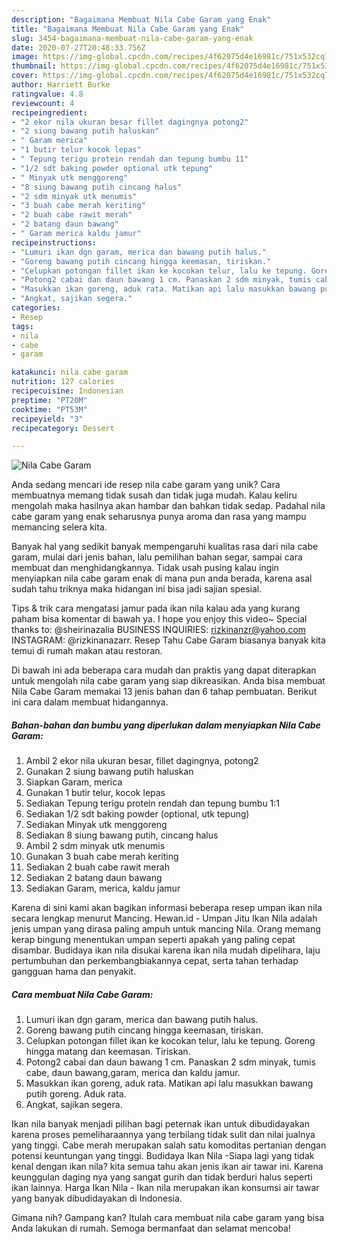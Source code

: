 ```yaml
---
description: "Bagaimana Membuat Nila Cabe Garam yang Enak"
title: "Bagaimana Membuat Nila Cabe Garam yang Enak"
slug: 3454-bagaimana-membuat-nila-cabe-garam-yang-enak
date: 2020-07-27T20:48:33.756Z
image: https://img-global.cpcdn.com/recipes/4f62075d4e16981c/751x532cq70/nila-cabe-garam-foto-resep-utama.jpg
thumbnail: https://img-global.cpcdn.com/recipes/4f62075d4e16981c/751x532cq70/nila-cabe-garam-foto-resep-utama.jpg
cover: https://img-global.cpcdn.com/recipes/4f62075d4e16981c/751x532cq70/nila-cabe-garam-foto-resep-utama.jpg
author: Harriett Burke
ratingvalue: 4.8
reviewcount: 4
recipeingredient:
- "2 ekor nila ukuran besar fillet dagingnya potong2"
- "2 siung bawang putih haluskan"
- " Garam merica"
- "1 butir telur kocok lepas"
- " Tepung terigu protein rendah dan tepung bumbu 11"
- "1/2 sdt baking powder optional utk tepung"
- " Minyak utk menggoreng"
- "8 siung bawang putih cincang halus"
- "2 sdm minyak utk menumis"
- "3 buah cabe merah keriting"
- "2 buah cabe rawit merah"
- "2 batang daun bawang"
- " Garam merica kaldu jamur"
recipeinstructions:
- "Lumuri ikan dgn garam, merica dan bawang putih halus."
- "Goreng bawang putih cincang hingga keemasan, tiriskan."
- "Celupkan potongan fillet ikan ke kocokan telur, lalu ke tepung. Goreng hingga matang dan keemasan. Tiriskan."
- "Potong2 cabai dan daun bawang 1 cm. Panaskan 2 sdm minyak, tumis cabe, daun bawang,garam, merica dan kaldu jamur."
- "Masukkan ikan goreng, aduk rata. Matikan api lalu masukkan bawang putih goreng. Aduk rata."
- "Angkat, sajikan segera."
categories:
- Resep
tags:
- nila
- cabe
- garam

katakunci: nila cabe garam 
nutrition: 127 calories
recipecuisine: Indonesian
preptime: "PT20M"
cooktime: "PT53M"
recipeyield: "3"
recipecategory: Dessert

---
```



![Nila Cabe Garam](https://img-global.cpcdn.com/recipes/4f62075d4e16981c/751x532cq70/nila-cabe-garam-foto-resep-utama.jpg)

Anda sedang mencari ide resep nila cabe garam yang unik? Cara membuatnya memang tidak susah dan tidak juga mudah. Kalau keliru mengolah maka hasilnya akan hambar dan bahkan tidak sedap. Padahal nila cabe garam yang enak seharusnya punya aroma dan rasa yang mampu memancing selera kita.

Banyak hal yang sedikit banyak mempengaruhi kualitas rasa dari nila cabe garam, mulai dari jenis bahan, lalu pemilihan bahan segar, sampai cara membuat dan menghidangkannya. Tidak usah pusing kalau ingin menyiapkan nila cabe garam enak di mana pun anda berada, karena asal sudah tahu triknya maka hidangan ini bisa jadi sajian spesial.

Tips &amp; trik cara mengatasi jamur pada ikan nila kalau ada yang kurang paham bisa komentar di bawah ya. I hope you enjoy this video~ Special thanks to: @sheirinazalia BUSINESS INQUIRIES: rizkinanzr@yahoo.com INSTAGRAM: @rizkinanazarr. Resep Tahu Cabe Garam biasanya banyak kita temui di rumah makan atau restoran.


Di bawah ini ada beberapa cara mudah dan praktis yang dapat diterapkan untuk mengolah nila cabe garam yang siap dikreasikan. Anda bisa membuat Nila Cabe Garam memakai 13 jenis bahan dan 6 tahap pembuatan. Berikut ini cara dalam membuat hidangannya.

<!--inarticleads1-->

##### Bahan-bahan dan bumbu yang diperlukan dalam menyiapkan Nila Cabe Garam:

1. Ambil 2 ekor nila ukuran besar, fillet dagingnya, potong2
1. Gunakan 2 siung bawang putih haluskan
1. Siapkan  Garam, merica
1. Gunakan 1 butir telur, kocok lepas
1. Sediakan  Tepung terigu protein rendah dan tepung bumbu 1:1
1. Sediakan 1/2 sdt baking powder (optional, utk tepung)
1. Sediakan  Minyak utk menggoreng
1. Sediakan 8 siung bawang putih, cincang halus
1. Ambil 2 sdm minyak utk menumis
1. Gunakan 3 buah cabe merah keriting
1. Sediakan 2 buah cabe rawit merah
1. Sediakan 2 batang daun bawang
1. Sediakan  Garam, merica, kaldu jamur


Karena di sini kami akan bagikan informasi beberapa resep umpan ikan nila secara lengkap menurut Mancing. Hewan.id - Umpan Jitu Ikan Nila adalah jenis umpan yang dirasa paling ampuh untuk mancing Nila. Orang memang kerap bingung menentukan umpan seperti apakah yang paling cepat disambar. Budidaya ikan nila disukai karena ikan nila mudah dipelihara, laju pertumbuhan dan perkembangbiakannya cepat, serta tahan terhadap gangguan hama dan penyakit. 

<!--inarticleads2-->

##### Cara membuat Nila Cabe Garam:

1. Lumuri ikan dgn garam, merica dan bawang putih halus.
1. Goreng bawang putih cincang hingga keemasan, tiriskan.
1. Celupkan potongan fillet ikan ke kocokan telur, lalu ke tepung. Goreng hingga matang dan keemasan. Tiriskan.
1. Potong2 cabai dan daun bawang 1 cm. Panaskan 2 sdm minyak, tumis cabe, daun bawang,garam, merica dan kaldu jamur.
1. Masukkan ikan goreng, aduk rata. Matikan api lalu masukkan bawang putih goreng. Aduk rata.
1. Angkat, sajikan segera.


Ikan nila banyak menjadi pilihan bagi peternak ikan untuk dibudidayakan karena proses pemeliharaannya yang terbilang tidak sulit dan nilai jualnya yang tinggi. Cabe merah merupakan salah satu komoditas pertanian dengan potensi keuntungan yang tinggi. Budidaya Ikan Nila -Siapa lagi yang tidak kenal dengan ikan nila? kita semua tahu akan jenis ikan air tawar ini. Karena keunggulan daging nya yang sangat gurih dan tidak berduri halus seperti ikan lainnya. Harga Ikan Nila - Ikan nila merupakan ikan konsumsi air tawar yang banyak dibudidayakan di Indonesia. 

Gimana nih? Gampang kan? Itulah cara membuat nila cabe garam yang bisa Anda lakukan di rumah. Semoga bermanfaat dan selamat mencoba!
